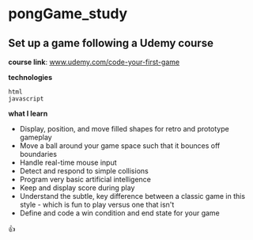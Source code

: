 # pongGame_study
## Set up a game following a Udemy course

**course link**: www.udemy.com/code-your-first-game


**technologies**
```
html
javascript
```



**what I learn**

- Display, position, and move filled shapes for retro and prototype gameplay
- Move a ball around your game space such that it bounces off boundaries
- Handle real-time mouse input
- Detect and respond to simple collisions
- Program very basic artificial intelligence
- Keep and display score during play
- Understand the subtle, key difference between a classic game in this style - which is fun to play versus one that isn't
- Define and code a win condition and end state for your game


:+1: